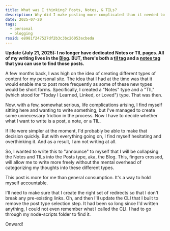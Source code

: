 ```yaml
---
title: What was I thinking? Posts, Notes, & TILs?
description: Why did I make posting more complicated than it needed to be?
date: 2025-07-20
tags:
  - personal
  - blogging
rssid: e8981f247527df2b3c3bc26053acbeda
---
```


**Update (July 21, 2025): I no longer have dedicated Notes or TIL pages. All of my writing lives in the [Blog](/blog/). BUT, there's both a [til tag](/tags/til/) and a [notes tag](/tags/notes/) that you can use to find those posts.**

A few months back, I was high on the idea of creating different types of content for my personal site. The idea that I had at the time was that it would enable me to post more frequently as some of these new types would be short forms. Specifically, I created a "Notes" type and a "TIL" (which stood for "Today I Learned, Linked, or Loved") type. That was then.

Now, with a few, somewhat serious, life complications arising, I find myself sitting here and wanting to write something, but I've managed to create some unnecessary friction in the process. Now I have to decide whether what I want to write is a post, a note, or a TIL.

If life were simpler at the moment, I'd probably be able to make that decision quickly. But with everything going on, I find myself hesitating and overthinking it. And as a result, I am not writing at all.

So, I wanted to write this to "announce" to myself that I will be collapsing the Notes and TILs into the Posts type, aka, the Blog. This, fingers crossed, will allow me to write more freely without the mental overhead of categorizing my thoughts into these different types.

This post is more for me than general consumption. It's a way to hold myself accountable.

I'll need to make sure that I create the right set of redirects so that I don't break any pre-existing links. Oh, and then I'll update the CLI that I built to remove the post type selection step. It had been so long since I'd written anything, I could not even remember what I called the CLI. I had to go through my node-scripts folder to find it.

Onward!
